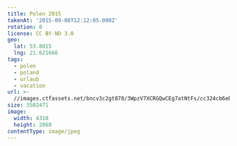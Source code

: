 ```yaml
---
title: Polen 2015
takenAt: '2015-09-08T12:12:05.000Z'
rotation: 0
license: CC BY-ND 3.0
geo:
  lat: 53.8015
  lng: 21.621666
tags:
  - polen
  - poland
  - urlaub
  - vacation
url: >-
  //images.ctfassets.net/bncv3c2gt878/3WpzV7XCRGQwCEg7atNtFs/cc324cb6eb73fbc6d78959e12df5c8e1/polen-2015_25931648466_o
size: 3502471
image:
  width: 4310
  height: 2868
contentType: image/jpeg
---
```


